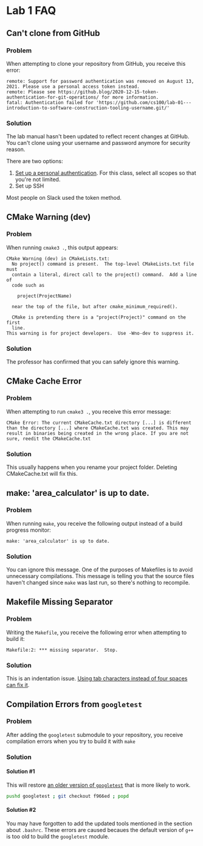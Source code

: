 Lab 1 FAQ
=========

## Can't clone from GitHub

### Problem

When attempting to clone your repository from GitHub, you receive this error:

```
remote: Support for password authentication was removed on August 13, 2021. Please use a personal access token instead.
remote: Please see https://github.blog/2020-12-15-token-authentication-for-git-operations/ for more information.
fatal: Authentication failed for 'https://github.com/cs100/lab-01---introduction-to-software-construction-tooling-username.git/'
```

### Solution

The lab manual hasn't been updated to reflect recent changes at GitHub. You can't clone using your username and password anymore for security reason.

There are two options:

 1. [Set up a personal authentication](https://github.com/settings/tokens). For this class, select all scopes so that you're not limited.
 2. Set up SSH

Most people on Slack used the token method.


## CMake Warning (dev)

### Problem

When running `cmake3 .`, this output appears:

```
CMake Warning (dev) in CMakeLists.txt:
  No project() command is present.  The top-level CMakeLists.txt file must
  contain a literal, direct call to the project() command.  Add a line of
  code such as

    project(ProjectName)

  near the top of the file, but after cmake_minimum_required().

  CMake is pretending there is a "project(Project)" command on the first
  line.
This warning is for project developers.  Use -Wno-dev to suppress it.
```

### Solution

The professor has confirmed that you can safely ignore this warning.


## CMake Cache Error

### Problem

When attempting to run `cmake3 .`, you receive this error message:

```
CMake Error: The current CMakeCache.txt directory [...] is different than the directory [...] where CMakeCache.txt was created. This may result in binaries being created in the wrong place. If you are not sure, reedit the CMakeCache.txt
```

### Solution

This usually happens when you rename your project folder. Deleting CMakeCache.txt will fix this.


## make: 'area_calculator' is up to date.

### Problem

When running `make`, you receive the following output instead of a build progress monitor:

```
make: 'area_calculator' is up to date.
```

### Solution

You can ignore this message. One of the purposes of Makefiles is to avoid unnecessary compilations. This message is telling you that the source files haven't changed since `make` was last run, so there's nothing to recompile.


## Makefile Missing Separator

### Problem

Writing the `Makefile`, you receive the following error when attempting to build it:

```
Makefile:2: *** missing separator.  Stop.
```

### Solution

This is an indentation issue. [Using tab characters instead of four spaces can fix it](https://stackoverflow.com/a/14109796).


## Compilation Errors from `googletest`

### Problem

After adding the `googletest` submodule to your repository, you receive compilation errors when you try to build it with `make`

### Solution

#### Solution #1

This will restore [an older version of `googletest`](https://github.com/google/googletest/commit/f966ed) that is more likely to work.

```bash
pushd googletest ; git checkout f966ed ; popd
```

#### Solution #2

You may have forgotten to add the updated tools mentioned in the section about `.bashrc`. These errors are caused becaues the default version of `g++` is too old to build the `googletest` module.

